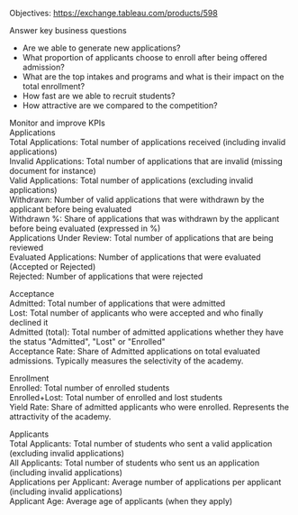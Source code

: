 Objectives:
https://exchange.tableau.com/products/598

Answer key business questions
* Are we able to generate new applications?
* What proportion of applicants choose to enroll after being offered admission?
* What are the top intakes and programs and what is their impact on the total enrollment?
* How fast are we able to recruit students?
* How attractive are we compared to the competition? 

Monitor and improve KPIs
<br>Applications
<br>Total Applications: Total number of applications received (including invalid applications)
<br>Invalid Applications: Total number of applications that are invalid (missing document for instance)
<br>Valid Applications: Total number of applications (excluding invalid applications)
<br>Withdrawn: Number of valid applications that were withdrawn by the applicant before being evaluated
<br>Withdrawn %: Share of applications that was withdrawn by the applicant before being evaluated (expressed in %)
<br>Applications Under Review: Total number of applications that are being reviewed
<br>Evaluated Applications: Number of applications that were evaluated (Accepted or Rejected)
<br>Rejected: Number of applications that were rejected

Acceptance
<br>Admitted: Total number of applications that were admitted
<br>Lost: Total number of applicants who were accepted and who finally declined it
<br>Admitted (total): Total number of admitted applications whether they have the status "Admitted", "Lost" or "Enrolled"
<br>Acceptance Rate: Share of Admitted applications on total evaluated admissions. Typically measures the selectivity of the academy.

Enrollment
<br>Enrolled: Total number of enrolled students
<br>Enrolled+Lost: Total number of enrolled and lost students
<br>Yield Rate: Share of admitted applicants who were enrolled. Represents the attractivity of the academy.

Applicants
<br>Total Applicants: Total number of students who sent a valid application (excluding invalid applications)
<br>All Applicants: Total number of students who sent us an application (including invalid applications)
<br>Applications per Applicant: Average number of applications per applicant (including invalid applications)
<br>Applicant Age: Average age of applicants (when they apply)

